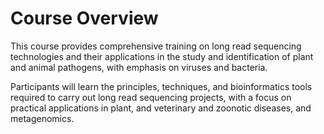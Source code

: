 # Course Overview

This course provides comprehensive training on long read sequencing technologies and their applications in the study and identification of plant and animal pathogens, with emphasis on viruses and bacteria. 

Participants will learn the principles, techniques, and bioinformatics tools required to carry out long read sequencing projects, with a focus on practical applications in plant, and veterinary and zoonotic diseases, and metagenomics.


